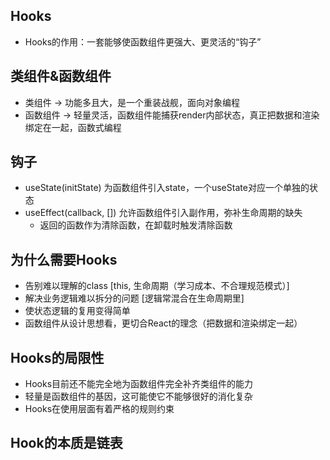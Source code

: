 ## Hooks
- Hooks的作用：一套能够使函数组件更强大、更灵活的“钩子”


## 类组件&函数组件
- 类组件 -> 功能多且大，是一个重装战舰，面向对象编程
- 函数组件 -> 轻量灵活，函数组件能捕获render内部状态，真正把数据和渲染绑定在一起，函数式编程

## 钩子
- useState(initState) 为函数组件引入state，一个useState对应一个单独的状态
- useEffect(callback, []) 允许函数组件引入副作用，弥补生命周期的缺失
  - 返回的函数作为清除函数，在卸载时触发清除函数

## 为什么需要Hooks
- 告别难以理解的class [this, 生命周期（学习成本、不合理规范模式）]
- 解决业务逻辑难以拆分的问题 [逻辑常混合在生命周期里]
- 使状态逻辑的复用变得简单
- 函数组件从设计思想看，更切合React的理念（把数据和渲染绑定一起）

## Hooks的局限性
- Hooks目前还不能完全地为函数组件完全补齐类组件的能力
- 轻量是函数组件的基因，这可能使它不能够很好的消化复杂
- Hooks在使用层面有着严格的规则约束

## Hook的本质是链表
